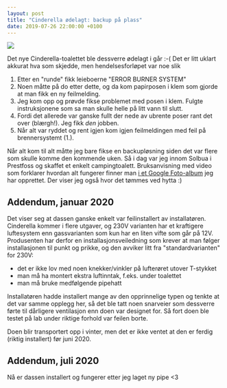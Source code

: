 ```yaml
---
layout: post
title: "Cinderella ødelagt: backup på plass"
date: 2019-07-26 22:00:00 +0100
---
```


<img src="https://lh3.googleusercontent.com/PsCrxCU2Hu-cFVjy7V6OazgLpWyRmnBHDDSPO2iakvJLJtqd-gRfXvNWZBFa-_4ByiahlkEl4DR7Q4a767CdOm72r2Lu2WxndH7VHHAgZi-vq1K0-1FZJWyc8uuLe0f6e_REDTV7E4OB8WI5qvCojpJ0xC-BlI4Ei4rB5UMQt46kaRc7Lsaqk6YrwYmeYt3PcbcuwRxPXuRlR5uuSep6TXSbB36DE56Qhgf3LJaeszz6Eg3vC0_iebOC6OIlWQy5AWWlxkZfhV-gcBROuw64oqC8vkxqAVQdmhi7VCO0S0xnkQWtZjkXxO88wSl7qyHGr3g8qvrPWK4jeY02hf3PssQ-s9zO9utz2MFgPlyg0n9cKoUmxMLIeqHm3sZK51hjoZ9tFWAVF3lDPNl12vfOstZgjuI564R8M4l1Fsnd0sNAn9FqyOjdXRuzSWYDYvdJLTfbB6Q30KjVoLZc_VdbDuDqavI-oGYseIlguK8RtxdOnoBkJRyY3z9ToyAqm61-9VNiuzKJL7V9OW4DGAWv4JjLwA8ampfUFW8y9MfgOZobocb8Rjise4gttxz_u-BgWflPGLGFJlvsgdXRfeA46YYiGiDpJcA9I9gfnzhWR5RsKgrQbO0kvrmIlZ-gXnri2sXaq3RcNnqjJLwve_lA71InJUNnMGG_eX3e1y-mnaFxDypZoxKEUGXx=w732-h974-no">

Det nye Cinderella-toalettet ble dessverre ødelagt i går :-(
Det er litt uklart akkurat hva som skjedde, men hendelsesforløpet var noe slik

1. Etter en "runde" fikk leieboerne "ERROR BURNER SYSTEM"
2. Noen måtte på do etter dette, og da kom papirposen i klem som gjorde at man fikk en ny feilmelding.
3. Jeg kom opp og prøvde fikse problemet med posen i klem. Fulgte instruksjonene som sa man skulle helle på litt vann til slutt.
4. Fordi det allerede var ganske fullt der nede av ubrente poser rant det over (blærgh!). Jeg fikk _den_ jobben.
5. Når alt var ryddet og rent igjen kom igjen feilmeldingen med feil på brennersystemt (1.).

Når alt kom til alt måtte jeg bare fikse en backupløsning siden det var flere som skulle komme den kommende uken. Så i dag var
jeg innom Solbua i Prestfoss og skaffet et enkelt campingtoalett. Bruksanvisning med video som forklarer
hvordan alt fungerer finner man [i et Google Foto-album](https://photos.app.goo.gl/b1oPDyxixrdNqGb9A) jeg har opprettet.
Der viser jeg også hvor det tømmes ved hytta :)

## Addendum, januar 2020

Det viser seg at dassen ganske enkelt var feilinstallert av installatøren. Cinderella kommer i flere utgaver, og 230V varianten
har et kraftigere luftesystem enn gassvarianten som kun har en liten vifte som går på 12V. Produsenten har derfor
en installasjonsveiledning som krever at man følger installasjonen til punkt og prikke, og den avviker
litt fra "standardvarianten" for 230V:

- det er ikke lov med noen knekker/vinkler på lufterøret utover T-stykket
- man må ha montert ekstra luftinntak, f.eks. under toalettet
- man må bruke medfølgende pipehatt

Installatøren hadde installert mange av den opprinnelige typen og tenkte at det var samme opplegg her,
så det ble tatt noen snarveier som dessverre førte til dårligere ventilasjon enn doen var designet for.
Så fort doen ble testet på lab under riktige forhold var feilen borte.

Doen blir transportert opp i vinter, men det er ikke ventet at den er ferdig (riktig installert) før
juni 2020.

## Addendum, juli 2020

Nå er dassen installert og fungerer etter jeg laget ny pipe <3
